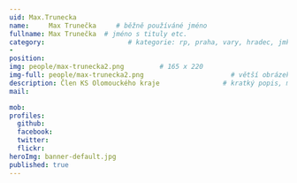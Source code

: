 ```yaml
---
uid: Max.Trunecka
name:     Max Trunečka     # běžně používáné jméno
fullname: Max Trunečka  # jméno s tituly etc.
category:                     # kategorie: rp, praha, vary, hradec, jmk, senat
- 
position:
img: people/max-trunecka2.png         # 165 x 220
img-full: people/max-trunecka2.png                      # větší obrázek zobrazený na podrobném profilu
description: Člen KS Olomouckého kraje                # kratký popis, max 160 znaků
mail:

mob:         
profiles:
  github:
  facebook:       
  twitter:        
  flickr:       
heroImg: banner-default.jpg
published: true
---
```

